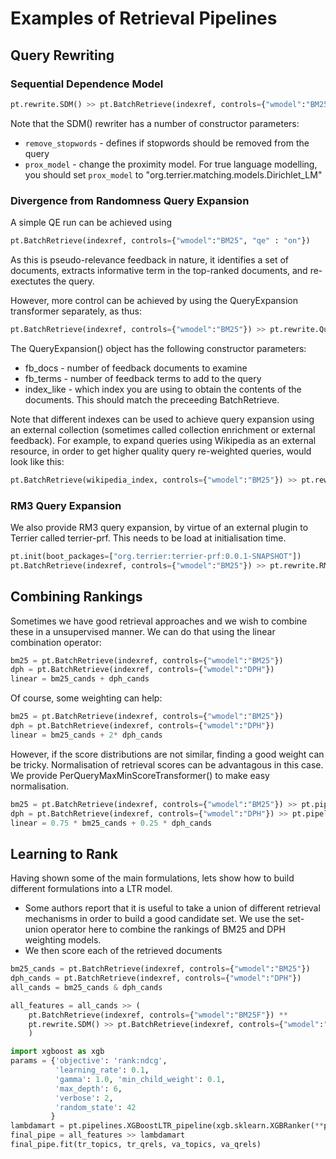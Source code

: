 # Examples of Retrieval Pipelines

## Query Rewriting 

### Sequential Dependence Model


```python
pt.rewrite.SDM() >> pt.BatchRetrieve(indexref, controls={"wmodel":"BM25"})
```

Note that the SDM() rewriter has a number of constructor parameters:
 - `remove_stopwords` - defines if stopwords should be removed from the query
 - `prox_model` - change the proximity model. For true language modelling, you should set `prox_model` to "org.terrier.matching.models.Dirichlet_LM"


### Divergence from Randomness Query Expansion

A simple QE run can be achieved using
```python
pt.BatchRetrieve(indexref, controls={"wmodel":"BM25", "qe" : "on"})
```

As this is pseudo-relevance feedback in nature, it identifies a set of documents, extracts informative term in the top-ranked documents, and re-exectutes the query.

However, more control can be achieved by using the QueryExpansion transformer separately, as thus:
```python
pt.BatchRetrieve(indexref, controls={"wmodel":"BM25"}) >> pt.rewrite.QueryExpansion(indexref) >> pt.BatchRetrieve(indexref, controls={"wmodel":"BM25"})
```

The QueryExpansion() object has the following constructor parameters:
 - fb_docs - number of feedback documents to examine
 - fb_terms - number of feedback terms to add to the query
 - index_like - which index you are using to obtain the contents of the documents. This should match the preceeding BatchRetrieve. 

Note that different indexes can be used to achieve query expansion using an external collection (sometimes called collection enrichment or external feedback).  For example, to expand queries using Wikipedia as an external resource, in order to get higher quality query re-weighted queries, would look like this:

```python
pt.BatchRetrieve(wikipedia_index, controls={"wmodel":"BM25"}) >> pt.rewrite.QueryExpansion(wikipedia_index) >> pt.BatchRetrieve(local_index, controls={"wmodel":"BM25"})
```

### RM3 Query Expansion

We also provide RM3 query expansion, by virtue of an external plugin to Terrier called terrier-prf. This needs to be load at initialisation time.

```python
pt.init(boot_packages=["org.terrier:terrier-prf:0.0.1-SNAPSHOT"])
pt.BatchRetrieve(indexref, controls={"wmodel":"BM25"}) >> pt.rewrite.RM3(indexref) >> pt.BatchRetrieve(indexref, controls={"wmodel":"BM25"})
```
## Combining Rankings

Sometimes we have good retrieval approaches and we wish to combine these in a unsupervised manner. We can do that using the linear combination operator:
```python
bm25 = pt.BatchRetrieve(indexref, controls={"wmodel":"BM25"})
dph = pt.BatchRetrieve(indexref, controls={"wmodel":"DPH"})
linear = bm25_cands + dph_cands
```

Of course, some weighting can help:
```python
bm25 = pt.BatchRetrieve(indexref, controls={"wmodel":"BM25"})
dph = pt.BatchRetrieve(indexref, controls={"wmodel":"DPH"})
linear = bm25_cands + 2* dph_cands
```

However, if the score distributions are not similar, finding a good weight can be tricky. Normalisation of retrieval scores can be advantagous in this case. We provide PerQueryMaxMinScoreTransformer() to make easy normalisation.

```python
bm25 = pt.BatchRetrieve(indexref, controls={"wmodel":"BM25"}) >> pt.pipelines.PerQueryMaxMinScoreTransformer()
dph = pt.BatchRetrieve(indexref, controls={"wmodel":"DPH"}) >> pt.pipelines.PerQueryMaxMinScoreTransformer()
linear = 0.75 * bm25_cands + 0.25 * dph_cands
```


## Learning to Rank

Having shown some of the main formulations, lets show how to build different formulations into a LTR model.
 - Some authors report that it is useful to take a union of different retrieval mechanisms in order to build a good candidate set. We use the set-union operator here to combine the rankings of BM25 and DPH weighting models.
 - We then score each of the retrieved documents 

```python
bm25_cands = pt.BatchRetrieve(indexref, controls={"wmodel":"BM25"})
dph_cands = pt.BatchRetrieve(indexref, controls={"wmodel":"DPH"})
all_cands = bm25_cands & dph_cands

all_features = all_cands >> (  
    pt.BatchRetrieve(indexref, controls={"wmodel":"BM25F"}) **
    pt.rewrite.SDM() >> pt.BatchRetrieve(indexref, controls={"wmodel":"BM25"})
    )

import xgboost as xgb
params = {'objective': 'rank:ndcg', 
          'learning_rate': 0.1, 
          'gamma': 1.0, 'min_child_weight': 0.1,
          'max_depth': 6,
          'verbose': 2,
          'random_state': 42 
         }
lambdamart = pt.pipelines.XGBoostLTR_pipeline(xgb.sklearn.XGBRanker(**params))
final_pipe = all_features >> lambdamart
final_pipe.fit(tr_topics, tr_qrels, va_topics, va_qrels)

```

